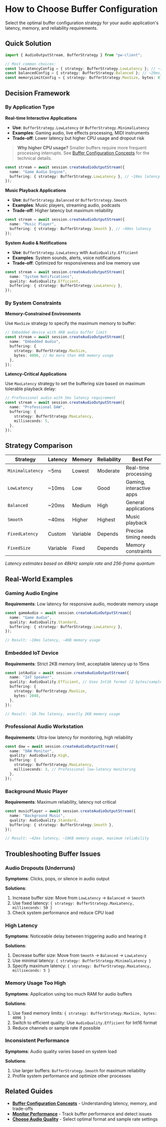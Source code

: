 # How to Choose Buffer Configuration

Select the optimal buffer configuration strategy for your audio application's latency, memory, and reliability requirements.

## Quick Solution

```typescript
import { AudioOutputStream, BufferStrategy } from "pw-client";

// Most common choices:
const lowLatencyConfig = { strategy: BufferStrategy.LowLatency }; // ~10ms, real-time apps
const balancedConfig = { strategy: BufferStrategy.Balanced }; // ~20ms, general use
const memoryLimitConfig = { strategy: BufferStrategy.MaxSize, bytes: 8192 }; // 8KB memory limit
```

## Decision Framework

### By Application Type

**Real-time Interactive Applications**

- **Use**: `BufferStrategy.LowLatency` or `BufferStrategy.MinimalLatency`
- **Examples**: Gaming audio, live effects processing, MIDI instruments
- **Trade-off**: Lower latency but higher CPU usage and dropout risk

> **Why higher CPU usage?** Smaller buffers require more frequent processing interrupts. See [Buffer Configuration Concepts](../explanation/buffer-configuration.md#why-lower-latency--higher-cpu-usage) for the technical details.

```typescript
const stream = await session.createAudioOutputStream({
  name: "Game Audio Engine",
  buffering: { strategy: BufferStrategy.LowLatency }, // ~10ms latency
});
```

**Music Playback Applications**

- **Use**: `BufferStrategy.Balanced` or `BufferStrategy.Smooth`
- **Examples**: Music players, streaming audio, podcasts
- **Trade-off**: Higher latency but maximum reliability

```typescript
const stream = await session.createAudioOutputStream({
  name: "Music Player",
  buffering: { strategy: BufferStrategy.Smooth }, // ~40ms latency
});
```

**System Audio & Notifications**

- **Use**: `BufferStrategy.LowLatency` with `AudioQuality.Efficient`
- **Examples**: System sounds, alerts, voice notifications
- **Trade-off**: Optimized for responsiveness and low memory use

```typescript
const stream = await session.createAudioOutputStream({
  name: "System Notifications",
  quality: AudioQuality.Efficient,
  buffering: { strategy: BufferStrategy.LowLatency },
});
```

### By System Constraints

**Memory-Constrained Environments**

Use `MaxSize` strategy to specify the maximum memory to buffer:

```typescript
// Embedded device with 4KB audio buffer limit
const stream = await session.createAudioOutputStream({
  name: "Embedded Audio",
  buffering: {
    strategy: BufferStrategy.MaxSize,
    bytes: 4096, // No more than 4KB memory usage
  },
});
```

**Latency-Critical Applications**

Use `MaxLatency` strategy to set the buffering size based on maximum tolerable playback delay:

```typescript
// Professional audio with 5ms latency requirement
const stream = await session.createAudioOutputStream({
  name: "Professional DAW",
  buffering: {
    strategy: BufferStrategy.MaxLatency,
    milliseconds: 5,
  },
});
```

## Strategy Comparison

| Strategy         | Latency  | Memory   | Reliability | Best For                 |
| ---------------- | -------- | -------- | ----------- | ------------------------ |
| `MinimalLatency` | ~5ms     | Lowest   | Moderate    | Real-time processing     |
| `LowLatency`     | ~10ms    | Low      | Good        | Gaming, interactive apps |
| `Balanced`       | ~20ms    | Medium   | High        | General applications     |
| `Smooth`         | ~40ms    | Higher   | Highest     | Music playback           |
| `FixedLatency`   | Custom   | Variable | Depends     | Precise timing needs     |
| `FixedSize`      | Variable | Fixed    | Depends     | Memory constraints       |

_Latency estimates based on 48kHz sample rate and 256-frame quantum_

## Real-World Examples

### Gaming Audio Engine

**Requirements**: Low latency for responsive audio, moderate memory usage

```typescript
const gameAudio = await session.createAudioOutputStream({
  name: "Game Audio",
  quality: AudioQuality.Standard,
  buffering: { strategy: BufferStrategy.LowLatency },
});

// Result: ~10ms latency, ~4KB memory usage
```

### Embedded IoT Device

**Requirements**: Strict 2KB memory limit, acceptable latency up to 15ms

```typescript
const iotAudio = await session.createAudioOutputStream({
  name: "IoT Speaker",
  quality: AudioQuality.Efficient, // Uses Int16 format (2 bytes/sample)
  buffering: {
    strategy: BufferStrategy.MaxSize,
    bytes: 2048,
  },
});

// Result: ~10.7ms latency, exactly 2KB memory usage
```

### Professional Audio Workstation

**Requirements**: Ultra-low latency for monitoring, high reliability

```typescript
const daw = await session.createAudioOutputStream({
  name: "DAW Monitor",
  quality: AudioQuality.High,
  buffering: {
    strategy: BufferStrategy.MaxLatency,
    milliseconds: 3, // Professional low-latency monitoring
  },
});
```

### Background Music Player

**Requirements**: Maximum reliability, latency not critical

```typescript
const musicPlayer = await session.createAudioOutputStream({
  name: "Background Music",
  quality: AudioQuality.Standard,
  buffering: { strategy: BufferStrategy.Smooth },
});

// Result: ~42ms latency, ~16KB memory usage, maximum reliability
```

## Troubleshooting Buffer Issues

### Audio Dropouts (Underruns)

**Symptoms**: Clicks, pops, or silence in audio output

**Solutions**:

1. Increase buffer size: Move from `LowLatency` → `Balanced` → `Smooth`
2. Use fixed latency: `{ strategy: BufferStrategy.MaxLatency, milliseconds: 50 }`
3. Check system performance and reduce CPU load

### High Latency

**Symptoms**: Noticeable delay between triggering audio and hearing it

**Solutions**:

1. Decrease buffer size: Move from `Smooth` → `Balanced` → `LowLatency`
2. Use minimal latency: `{ strategy: BufferStrategy.MinimalLatency }`
3. Specify maximum latency: `{ strategy: BufferStrategy.MaxLatency, milliseconds: 5 }`

### Memory Usage Too High

**Symptoms**: Application using too much RAM for audio buffers

**Solutions**:

1. Use fixed memory limits: `{ strategy: BufferStrategy.MaxSize, bytes: 4096 }`
2. Switch to efficient quality: Use `AudioQuality.Efficient` for Int16 format
3. Reduce channels or sample rate if possible

### Inconsistent Performance

**Symptoms**: Audio quality varies based on system load

**Solutions**:

1. Use larger buffers: `BufferStrategy.Smooth` for maximum reliability
1. Profile system performance and optimize other processes

## Related Guides

- **[Buffer Configuration Concepts](../explanation/buffer-configuration.md)** - Understanding latency, memory, and trade-offs
- **[Monitor Performance](./monitor-performance.md)** - Track buffer performance and detect issues
- **[Choose Audio Quality](./choose-audio-quality.md)** - Select optimal format and sample rate settings

